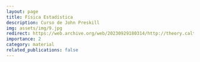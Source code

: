 ```yaml
---
layout: page
title: Física Estadística
description: Curso de John Preskill
img: assets/img/9.jpg
redirect: https://web.archive.org/web/20230929180314/http://theory.caltech.edu/~preskill/ph12c/index.html
importance: 2
category: material
related_publications: false
---
```

